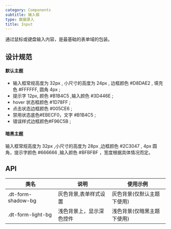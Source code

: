 ```yaml
---
category: Components
subtitle: 输入框
type: 数据录入
title: Input
---
```


通过鼠标或键盘输入内容，是最基础的表单域的包装。

## 设计规范

#### 默认主题

- 输入框常规高度为 32px , 小尺寸的高度为 24px , 边框颜色 #D8DAE2 , 填充色 #FFFFFF, 圆角 4px ;
- 提示字 12px, 颜色 #B1B4C5 ,输入颜色 #3D446E ;
- hover 状态框颜色 #1D78FF ;
- 点击状态边框颜色 #005CE6 ;
- 禁用状态底色#EBECF0，文字 #B1B4C5 ;
- 错误样式边框颜色#F96C5B ;

#### 暗黑主题

输入框常规高度为 32px ,小尺寸的高度为 28px ,边框颜色 #2C3047 , 4px 圆角，提示字颜色 #666666 ,输入颜色 #BFBFBF ，宽度根据具体情况而定。

## API

|类名  |说明  |使用示例  |
|---------|---------|---------|
|.dt-form-shadow-bg  | 灰色背景,表单样式设置   | 灰色背景(仅默认主题下使用)   |
|.dt-form-light-bg  | 浅色背景上，显示深色控件   | 浅色背景(仅暗黑主题下使用)   |
